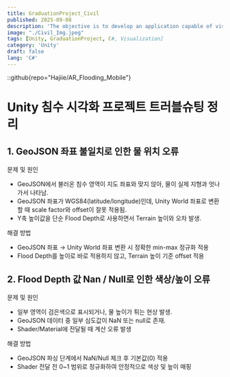 ```yaml
---
title: GraduationProject_Civil
published: 2025-09-08
description: 'The objective is to develop an application capable of visualising flood situations in augmented reality (AR) within the physical space of urban areas where flood and inundation risks exist.'
image: "./Civil_Img.jpeg"
tags: [Unity, GraduationProject, C#, Visualization]
category: 'Unity'
draft: false 
lang: 'C#'
---
```

::github{repo="Hajiie/AR_Flooding_Mobile"}

# Unity 침수 시각화 프로젝트 트러블슈팅 정리

## 1. GeoJSON 좌표 불일치로 인한 물 위치 오류

문제 및 원인
- GeoJSON에서 불러온 침수 영역이 지도 좌표와 맞지 않아, 물이 실제 지형과 엇나가서 나타남.
- GeoJSON 좌표가 WGS84(latitude/longitude)인데, Unity World 좌표로 변환할 때 scale factor와 offset이 잘못 적용됨.
- Y축 높이값을 단순 Flood Depth로 사용하면서 Terrain 높이와 오차 발생.

해결 방법
- GeoJSON 좌표 → Unity World 좌표 변환 시 정확한 min-max 정규화 적용
- Flood Depth를 높이로 바로 적용하지 않고, Terrain 높이 기준 offset 적용

## 2. Flood Depth 값 Nan / Null로 인한 색상/높이 오류

문제 및 원인
- 일부 영역이 검은색으로 표시되거나, 물 높이가 튀는 현상 발생.
- GeoJSON 데이터 중 일부 심도값이 NaN 또는 null로 존재.
- Shader/Material에 전달될 때 계산 오류 발생

해결 방법
- GeoJSON 파싱 단계에서 NaN/Null 체크 후 기본값(0) 적용
- Shader 전달 전 0~1 범위로 정규화하여 안정적으로 색상 및 높이 매핑
